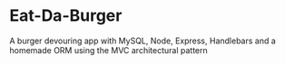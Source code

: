 # Eat-Da-Burger
 A burger devouring app with MySQL, Node, Express, Handlebars and a homemade ORM using the MVC architectural pattern
